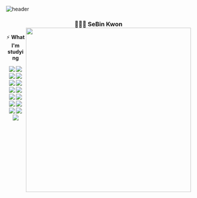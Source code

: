 ![header](https://capsule-render.vercel.app/api?type=Waving&color=0:dab2eb,50:f2bfc5,100:e0fab4&height=180&section=header&text=Welcome!&fontSize=25&fontColor=ffffff&&fontAlignY=35&animation=twinkling)

<div align="center">

### 👩🏻‍💻 SeBin Kwon<img align="right" width="450" src="https://github-readme-stats.vercel.app/api?username=SeBin-Kwon&show_icons=true&theme=buefy"/>

⚡️ **What I'm studying**

<img  src="https://img.shields.io/badge/Swift-F05138?style=flat-square&logo=Swift&logoColor=white"/> <img  src="https://img.shields.io/badge/UIkit-2396F3?style=flat-square&logo=UIkit&logoColor=white"/> <img  src="https://img.shields.io/badge/HTML5-E34F26?style=flat-square&logo=html5&logoColor=white"/> <img src="https://img.shields.io/badge/CSS3-1572B6?style=flat-square&logo=CSS3&logoColor=white"/> <img src="https://img.shields.io/badge/Bootstrap-7952B3?style=flat-square&logo=Bootstrap&logoColor=ffffff"/> <img src="https://img.shields.io/badge/JavaScript-F7DF1E?style=flat-square&logo=javascript&logoColor=black"/> <img src="https://img.shields.io/badge/Vue.js-4FC08D?style=flat-square&logo=Vue.js&logoColor=black"/> <img src="https://img.shields.io/badge/React-61DAFB?style=flat-square&logo=React&logoColor=black"/> <img src="https://img.shields.io/badge/python-3776AB?style=flat-square&logo=python&logoColor=white"/> <img src="https://img.shields.io/badge/SQLite-003B57?style=flat-square&logo=SQLite&logoColor=white"/> <img src="https://img.shields.io/badge/Django-092E20?style=flat-square&logo=Django&logoColor=ffffff"/> <img src="https://img.shields.io/badge/Xcode-147EFB?style=flat-square&logo=Xcode&logoColor=ffffff"/> <img src="https://img.shields.io/badge/Visual Studio Code-007ACC?style=flat-square&logo=Visual Studio Code&logoColor=ffffff"/> <img src="https://img.shields.io/badge/Git-F05032?style=flat-square&logo=Git&logoColor=ffffff"/> <img src="https://img.shields.io/badge/GitHub-181717?style=flat-square&logo=GitHub&logoColor=ffffff"/>

</div>

<br> 

